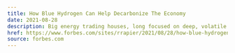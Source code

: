 ```yaml
---
title: How Blue Hydrogen Can Help Decarbonize The Economy
date: 2021-08-28
description: Big energy trading houses, long focused on deep, volatile markets such as oil and natural gas, are now bulking up their carbon-trading operations as governments around the world push to expand the market for trading carbon emissions.
href: https://www.forbes.com/sites/rrapier/2021/08/28/how-blue-hydrogen-can-improve-esg-scores/?sh=67f3daf533e2
source: forbes.com
---
```

